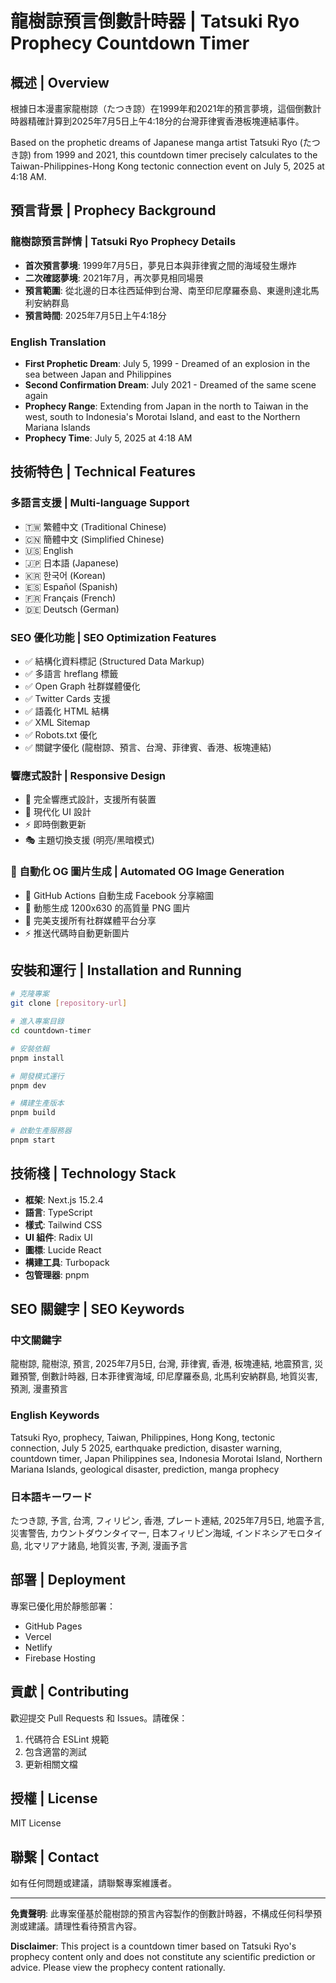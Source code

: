 # 龍樹諒預言倒數計時器 | Tatsuki Ryo Prophecy Countdown Timer

## 概述 | Overview

根據日本漫畫家龍樹諒（たつき諒）在1999年和2021年的預言夢境，這個倒數計時器精確計算到2025年7月5日上午4:18分的台灣菲律賓香港板塊連結事件。

Based on the prophetic dreams of Japanese manga artist Tatsuki Ryo (たつき諒) from 1999 and 2021, this countdown timer precisely calculates to the Taiwan-Philippines-Hong Kong tectonic connection event on July 5, 2025 at 4:18 AM.

## 預言背景 | Prophecy Background

### 龍樹諒預言詳情 | Tatsuki Ryo Prophecy Details

- **首次預言夢境**: 1999年7月5日，夢見日本與菲律賓之間的海域發生爆炸
- **二次確認夢境**: 2021年7月，再次夢見相同場景
- **預言範圍**: 從北邊的日本往西延伸到台灣、南至印尼摩羅泰島、東邊則達北馬利安納群島
- **預言時間**: 2025年7月5日上午4:18分

### English Translation
- **First Prophetic Dream**: July 5, 1999 - Dreamed of an explosion in the sea between Japan and Philippines
- **Second Confirmation Dream**: July 2021 - Dreamed of the same scene again
- **Prophecy Range**: Extending from Japan in the north to Taiwan in the west, south to Indonesia's Morotai Island, and east to the Northern Mariana Islands
- **Prophecy Time**: July 5, 2025 at 4:18 AM

## 技術特色 | Technical Features

### 多語言支援 | Multi-language Support
- 🇹🇼 繁體中文 (Traditional Chinese)
- 🇨🇳 簡體中文 (Simplified Chinese) 
- 🇺🇸 English
- 🇯🇵 日本語 (Japanese)
- 🇰🇷 한국어 (Korean)
- 🇪🇸 Español (Spanish)
- 🇫🇷 Français (French)
- 🇩🇪 Deutsch (German)

### SEO 優化功能 | SEO Optimization Features
- ✅ 結構化資料標記 (Structured Data Markup)
- ✅ 多語言 hreflang 標籤
- ✅ Open Graph 社群媒體優化
- ✅ Twitter Cards 支援
- ✅ 語義化 HTML 結構
- ✅ XML Sitemap
- ✅ Robots.txt 優化
- ✅ 關鍵字優化 (龍樹諒、預言、台灣、菲律賓、香港、板塊連結)

### 響應式設計 | Responsive Design
- 📱 完全響應式設計，支援所有裝置
- 🎨 現代化 UI 設計
- ⚡ 即時倒數更新
- 🎭 主題切換支援 (明亮/黑暗模式)

### 🤖 自動化 OG 圖片生成 | Automated OG Image Generation
- 🔄 GitHub Actions 自動生成 Facebook 分享縮圖
- 🎨 動態生成 1200x630 的高質量 PNG 圖片
- 📱 完美支援所有社群媒體平台分享
- ⚡ 推送代碼時自動更新圖片

## 安裝和運行 | Installation and Running

```bash
# 克隆專案
git clone [repository-url]

# 進入專案目錄
cd countdown-timer

# 安裝依賴
pnpm install

# 開發模式運行
pnpm dev

# 構建生產版本
pnpm build

# 啟動生產服務器
pnpm start
```

## 技術棧 | Technology Stack

- **框架**: Next.js 15.2.4
- **語言**: TypeScript
- **樣式**: Tailwind CSS
- **UI 組件**: Radix UI
- **圖標**: Lucide React
- **構建工具**: Turbopack
- **包管理器**: pnpm

## SEO 關鍵字 | SEO Keywords

### 中文關鍵字
龍樹諒, 龍樹涼, 預言, 2025年7月5日, 台灣, 菲律賓, 香港, 板塊連結, 地震預言, 災難預警, 倒數計時器, 日本菲律賓海域, 印尼摩羅泰島, 北馬利安納群島, 地質災害, 預測, 漫畫預言

### English Keywords
Tatsuki Ryo, prophecy, Taiwan, Philippines, Hong Kong, tectonic connection, July 5 2025, earthquake prediction, disaster warning, countdown timer, Japan Philippines sea, Indonesia Morotai Island, Northern Mariana Islands, geological disaster, prediction, manga prophecy

### 日本語キーワード
たつき諒, 予言, 台湾, フィリピン, 香港, プレート連結, 2025年7月5日, 地震予言, 災害警告, カウントダウンタイマー, 日本フィリピン海域, インドネシアモロタイ島, 北マリアナ諸島, 地質災害, 予測, 漫画予言

## 部署 | Deployment

專案已優化用於靜態部署：
- GitHub Pages
- Vercel
- Netlify
- Firebase Hosting

## 貢獻 | Contributing

歡迎提交 Pull Requests 和 Issues。請確保：
1. 代碼符合 ESLint 規範
2. 包含適當的測試
3. 更新相關文檔

## 授權 | License

MIT License

## 聯繫 | Contact

如有任何問題或建議，請聯繫專案維護者。

---

**免責聲明**: 此專案僅基於龍樹諒的預言內容製作的倒數計時器，不構成任何科學預測或建議。請理性看待預言內容。

**Disclaimer**: This project is a countdown timer based on Tatsuki Ryo's prophecy content only and does not constitute any scientific prediction or advice. Please view the prophecy content rationally.
